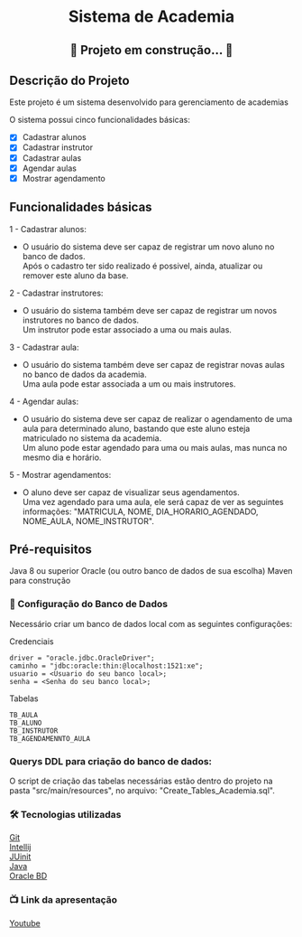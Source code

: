 <h1 align="center">Sistema de Academia</h1>

<h2 align="center"> 
	🚧  Projeto  em construção...  🚧
</h2>

## Descrição do Projeto
<p> Este projeto é um sistema desenvolvido para gerenciamento de academias </p>
<p> O sistema possui cinco funcionalidades básicas: </p>

 - [x] Cadastrar alunos
 - [x] Cadastrar instrutor
 - [x] Cadastrar aulas 
 - [x] Agendar aulas
 - [x] Mostrar agendamento

## Funcionalidades básicas
1 - Cadastrar alunos:
- O usuário do sistema deve ser capaz de registrar um novo aluno no banco de dados.  
   Após o cadastro ter sido realizado é possivel, ainda, atualizar ou remover este aluno da base. 

2 - Cadastrar instrutores:
- O usuário do sistema também deve ser capaz de registrar um novos instrutores no banco de dados.  
 Um instrutor pode estar associado a uma ou mais aulas.

3 - Cadastrar aula:
- O usuário do sistema também deve ser capaz de registrar novas aulas no banco de dados da academia.  
 Uma aula pode estar associada a um ou mais instrutores.
  
4 - Agendar aulas:
- O usuário do sistema deve ser capaz de realizar o agendamento de uma aula para determinado aluno, bastando que este aluno esteja matriculado no sistema da academia.  
 Um aluno pode estar agendado para uma ou mais aulas, mas nunca no mesmo dia e horário.

5 - Mostrar agendamentos:
- O aluno deve ser capaz de visualizar seus agendamentos.  
 Uma vez agendado para uma aula, ele será capaz de ver as seguintes informações: "MATRICULA, NOME, DIA_HORARIO_AGENDADO, NOME_AULA, NOME_INSTRUTOR".
  


 ## Pré-requisitos

 Java 8 ou superior
 Oracle (ou outro banco de dados de sua escolha)
 Maven para construção

### 🎲 Configuração do Banco de Dados

Necessário criar um banco de dados local com as seguintes configurações:
 
 Credenciais
 ``` 
driver = "oracle.jdbc.OracleDriver";
caminho = "jdbc:oracle:thin:@localhost:1521:xe";
usuario = <Usuario do seu banco local>;
senha = <Senha do seu banco local>;
 ```

 Tabelas
 ``` 
TB_AULA
TB_ALUNO
TB_INSTRUTOR
TB_AGENDAMENNTO_AULA
 ```
###  Querys DDL para criação do banco de dados:
O script de criação das tabelas necessárias estão dentro do projeto na pasta "src/main/resources", no arquivo: "Create_Tables_Academia.sql".



### 🛠 Tecnologias utilizadas
 [Git](https://git-scm.com/)  
 [Intellij](https://www.jetbrains.com/idea/)  
 [JUinit](https://junit.org/junit5/)   
 [Java](https://www.java.com/pt-BR/)  
 [Oracle BD](https://www.oracle.com/br/database/)  

 ### 📺 Link da apresentação
 [Youtube](https://www.youtube.com/watch?v=hBKUweneIzM)

